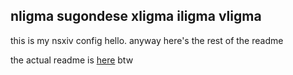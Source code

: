 **nligma sugondese xligma iligma vligma**
--------------------------------------------------------------------

this is my nsxiv config hello. anyway here's the rest of the readme

the actual readme is [here](https://github.com/nsxiv/nsxiv) btw

